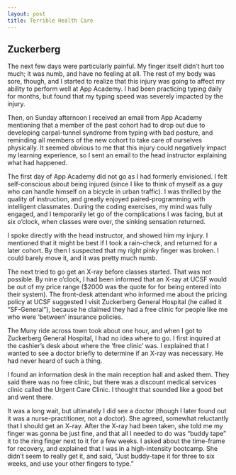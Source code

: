 ```yaml
---
layout: post
title: Terrible Health Care
---
```


## Zuckerberg

The next few days were particularly painful. My finger itself didn’t hurt too much; it was numb, and have no feeling at all. The rest of my body was sore, though, and I started to realize that this injury was going to affect my ability to perform well at App Academy. I had been practicing typing daily for months, but found that my typing speed was severely impacted by the injury.

Then, on Sunday afternoon I received an email from App Academy mentioning that a member of the past cohort had to drop out due to developing carpal-tunnel syndrome from typing with bad posture, and reminding all members of the new cohort to take care of ourselves physically. It seemed obvious to me that this injury could negatively impact my learning experience, so I sent an email to the head instructor explaining what had happened.

The first day of App Academy did not go as I had formerly envisioned. I felt self-conscious about being injured (since I like to think of myself as a guy who can handle himself on a bicycle in urban traffic). I was thrilled by the quality of instruction, and greatly enjoyed paired-programming with intelligent classmates. During the coding exercises, my mind was fully engaged, and I temporarily let go of the complications I was facing, but at six o’clock, when classes were over, the sinking sensation returned.

I spoke directly with the head instructor, and showed him my injury. I mentioned that it might be best if I took a rain-check, and returned for a later cohort. By then I suspected that my right pinky finger was broken. I could barely move it, and it was pretty much numb.

The next tried to go get an X-ray before classes started. That was not possible. By nine o’clock, I had been informed that an X-ray at UCSF would be out of my price range ($2000 was the quote for for being entered into their system). The front-desk attendant who informed me about the pricing policy at UCSF suggested I visit Zuckerberg General Hospital (he called it “SF-General”), because he claimed they had a free clinic for people like me who were ‘between’ insurance policies.

The Muny ride across town took about one hour, and when I got to Zuckerberg General Hospital, I had no idea where to go. I first inquired at the cashier’s desk about where the ‘free clinic’ was. I explained that I wanted to see a doctor briefly to determine if an X-ray was necessary. He had never heard of such a thing.

I found an information desk in the main reception hall and asked them. They said there was no free clinic, but there was a discount medical services clinic called the Urgent Care Clinic. I thought that sounded like a good bet and went there.

It was a long wait, but ultimately I did see a doctor (though I later found out it was a nurse-practitioner, not a doctor). She agreed, somewhat reluctantly that I should get an X-ray. After the X-ray had been taken, she told me my finger was gonna be just fine, and that all I needed to do was “buddy tape” it to the ring finger next to it for a few weeks. I asked about the time-frame for recovery, and explained that I was in a high-intensity bootcamp. She didn’t seem to really get it, and said, “Just buddy-tape it for three to six weeks, and use your other fingers to type.”
